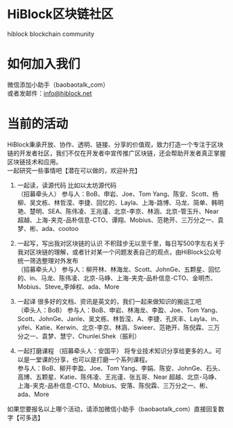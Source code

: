 # HiBlock区块链社区
hiblock blockchain community

# 如何加入我们
微信添加小助手（baobaotalk_com）  
或者发邮件：info@hiblock.net

# 当前的活动

HiBlock秉承开放、协作、透明、链接、分享的价值观，致力打造一个专注于区块链的开发者社区，我们不仅在开发者中宣传推广区块链，还会帮助开发者真正掌握区块链技术和应用。  
一起研究一些事情吧【潜在可以做的，欢迎补充】  

1. 一起读，读源代码
比如以太坊源代码  
（招募牵头人）
参与人：BoB、申岩、Joe、Tom Yang、陈安、Scott、杨柳、吴文栋、林哲滢、李捷、回忆的、Layla、上海-路博、马龙、简单、韩明艳、楚明、SEA、陈伟凌、王兆谨、北京-李京、林涵、北京-管玉升、Near 超越、上海-夹克-品朴信息-CTO、谭翔、Mobius、范艳开、三万分之一、袁梦、彬、ada、cootoo

2. 一起写，写出我对区块链的认识
不积跬步无以至千里，每日写500字左右关于我对区块链的理解，或者针对某一个问题发表自己的观点，由HiBlock公众号统一筛选整理对外发布  
（招募牵头人）
参与人：柳开林、林海龙、Scott、JohnGe、五颗星、回忆的、in、马龙、陈伟凌、北京-马峥、上海-夹克-品朴信息-CTO、金明杰、Mobius、Steve_李焯权、ada、More

3. 一起译
很多好的文档、资讯是英文的，我们一起来做知识的搬运工吧  
（牵头人：BoB）
参与人：BoB、申岩、林海龙、李盈、Joe、Tom Yang、Scott、JohnGe、Janle、吴文栋、林哲滢、A、李捷、孔庆丰、Layla、in、yifei、Katie、Kerwin、北京-李京、林涵、Swieer、范艳开、陈倪霖、三万分之一、袁梦、慧宁、Chunlei.Shek（振利）

4. 一起打磨课程
（招募牵头人：安国平）
将专业技术知识分享给更多的人。可以是一堂课的分享，也可以是打磨一个系列课程。  
参与人：BoB、柳开李盈、Joe、Tom Yang、李娟、陈安、JohnGe、石头、高博、五颗星、Katie、陈伟凌、王兆谨、张五哥、Near 超越、北京-马峥、上海-夹克-品朴信息-CTO、Mobius、安落、陈倪霖、三万分之一、彬、ada、More

如果您要报名以上哪个活动，请添加微信小助手（baobaotalk_com）直接回复数字【可多选】
